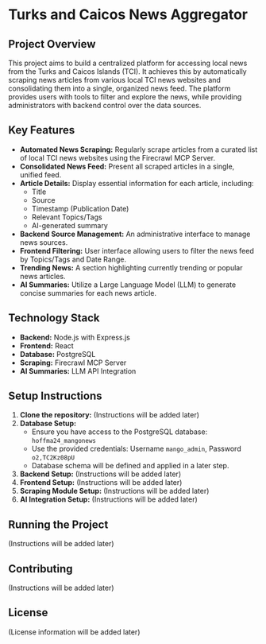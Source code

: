 # Turks and Caicos News Aggregator

## Project Overview

This project aims to build a centralized platform for accessing local news from the Turks and Caicos Islands (TCI). It achieves this by automatically scraping news articles from various local TCI news websites and consolidating them into a single, organized news feed. The platform provides users with tools to filter and explore the news, while providing administrators with backend control over the data sources.

## Key Features

*   **Automated News Scraping:** Regularly scrape articles from a curated list of local TCI news websites using the Firecrawl MCP Server.
*   **Consolidated News Feed:** Present all scraped articles in a single, unified feed.
*   **Article Details:** Display essential information for each article, including:
    *   Title
    *   Source
    *   Timestamp (Publication Date)
    *   Relevant Topics/Tags
    *   AI-generated summary
*   **Backend Source Management:** An administrative interface to manage news sources.
*   **Frontend Filtering:** User interface allowing users to filter the news feed by Topics/Tags and Date Range.
*   **Trending News:** A section highlighting currently trending or popular news articles.
*   **AI Summaries:** Utilize a Large Language Model (LLM) to generate concise summaries for each news article.

## Technology Stack

*   **Backend:** Node.js with Express.js
*   **Frontend:** React
*   **Database:** PostgreSQL
*   **Scraping:** Firecrawl MCP Server
*   **AI Summaries:** LLM API Integration

## Setup Instructions

1.  **Clone the repository:** (Instructions will be added later)
2.  **Database Setup:**
    *   Ensure you have access to the PostgreSQL database: `hoffma24_mangonews`
    *   Use the provided credentials: Username `mango_admin`, Password `o2,TC2Kz08pU`
    *   Database schema will be defined and applied in a later step.
3.  **Backend Setup:** (Instructions will be added later)
4.  **Frontend Setup:** (Instructions will be added later)
5.  **Scraping Module Setup:** (Instructions will be added later)
6.  **AI Integration Setup:** (Instructions will be added later)

## Running the Project

(Instructions will be added later)

## Contributing

(Instructions will be added later)

## License

(License information will be added later)
